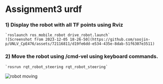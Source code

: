 # Assignment3 urdf

### 1) Display the robot with all TF points using Rviz

    `roslaunch ros_mobile_robot drive_robot.launch`
    ![Screenshot from 2023-12-05 18-26-50](https://github.com/soojin-p/UNLV_CpE476/assets/72116811/d19fe6dd-e534-435e-8dab-51f6307e3511)

    
### 2) Move the robot using /cmd-vel using keyboard commands.
    `rosrun rqt_robot_steering rqt_robot_steering`
    
![robot moving](https://github.com/soojin-p/UNLV_CpE476/issues/1#issue-2027515478)
